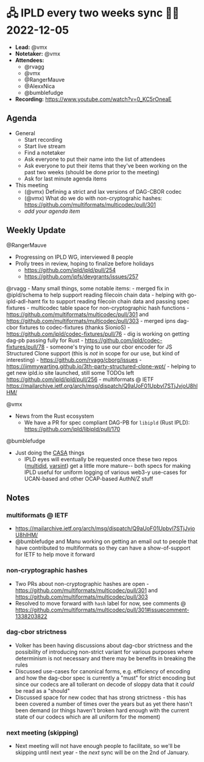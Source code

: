 # 🖧 IPLD every two weeks sync 🙌🏽 2022-12-05

- **Lead:** @vmx
- **Notetaker:** @vmx
- **Attendees:**
  - @rvagg
  - @vmx
  - @RangerMauve
  - @AlexxNica
  - @bumblefudge
- **Recording:** https://www.youtube.com/watch?v=0_KC5rOneaE


## Agenda

- General
  - Start recording
  - Start live stream
  - Find a notetaker
  - Ask everyone to put their name into the list of attendees
  - Ask everyone to put their items that they've been working on the past two weeks (should be done prior to the meeting)
  - Ask for last minute agenda items
- This meeting
  - (@vmx) Defining a strict and lax versions of DAG-CBOR codec
  - (@vmx) What do we do with non-cryptograhic hashes: https://github.com/multiformats/multicodec/pull/301
  - _add your agenda item_


## Weekly Update

@RangerMauve
- Progressing on IPLD WG, interviewed 8 people
- Prolly trees in review, hoping to finalize before holidays
	- https://github.com/ipld/ipld/pull/254
	- https://github.com/ipfs/devgrants/issues/257

@rvagg
    - Many small things, some notable items:
        - merged fix in @ipld/schema to help support reading filecoin chain data
        - helping with go-ipld-adl-hamt fix to support reading filecoin chain data and passing spec fixtures
        - multicodec table space for non-cryptographic hash functions - https://github.com/multiformats/multicodec/pull/301 and https://github.com/multiformats/multicodec/pull/303
        - merged ipns dag-cbor fixtures to codec-fixtures (thanks SionioS) - https://github.com/ipld/codec-fixtures/pull/76
        - dig is working on getting dag-pb passing fully for Rust - https://github.com/ipld/codec-fixtures/pull/78
        - someone's trying to use our cbor encoder for JS Structured Clone support (this is _not_ in scope for our use, but kind of interesting) - https://github.com/rvagg/cborg/issues - https://jimmywarting.github.io/3th-party-structured-clone-wpt/
        - helping to get new ipld.io site launched, still some TODOs left https://github.com/ipld/ipld/pull/256
        - multiformats @ IETF https://mailarchive.ietf.org/arch/msg/dispatch/Q9aUoF01Upbvl7STjJvjoU8hlHM/

@vmx
  - News from the Rust ecosystem
      - We have a PR for spec compliant DAG-PB for `libipld` (Rust IPLD): https://github.com/ipld/libipld/pull/170

@bumblefudge
 - Just doing the [CASA](https://github.com/chainagnostic/casa) things
     - IPLD eyes will eventually be requested once these two repos ([multidid](https://github.com/ChainAgnostic/multidid/pulls), [varsint](https://github.com/ChainAgnostic/varsig/pulls)) get a little more mature-- both specs for making IPLD useful for uniform logging of various web3-y use-cases for UCAN-based and other OCAP-based AuthN/Z stuff


## Notes

### multiformats @ IETF

- https://mailarchive.ietf.org/arch/msg/dispatch/Q9aUoF01Upbvl7STjJvjoU8hlHM/
- @bumblefudge and Manu working on getting an email out to people that have contributed to multiformats so they can have a show-of-support for IETF to help move it forward

### non-cryptographic hashes

- Two PRs about non-cryptographic hashes are open - https://github.com/multiformats/multicodec/pull/301 and https://github.com/multiformats/multicodec/pull/303
- Resolved to move forward with `hash` label for now, see comments @ https://github.com/multiformats/multicodec/pull/301#issuecomment-1338203822


### dag-cbor strictness

- Volker has been having discussions about dag-cbor strictness and the possibility of introducing non-strict variant for various purposes where determinism is not necessary and there may be benefits in breaking the rules
- Discussed use-cases for canonical forms, e.g. efficiency of encoding and how the dag-cbor spec is currently a "must" for strict encoding but since our codecs are all tollerant on decode of sloppy data that it _could_ be read as a "should"
- Discussed space for new codec that has strong strictness - this has been covered a number of times over the years but as yet there hasn't been demand (or things haven't broken hard enough with the current state of our codecs which are all uniform for the moment)


### next meeting (skipping)

- Next meeting will not have enough people to facilitate, so we'll be skipping until next year - the _next_ sync will be on the 2nd of January.


<!-- After each call, the notetaker submits a PR to https://github.com/ipld/team-mgmt to store the notes on the meeting-notes folder -->

